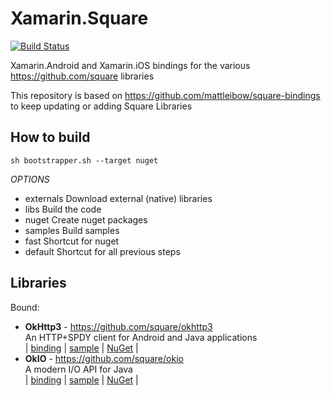 # Xamarin.Square
[![Build Status](https://dev.azure.com/JosueDM94/Xamarin.Square/_apis/build/status/JosueDM94.Xamarin.Square?branchName=master)](https://dev.azure.com/JosueDM94/Xamarin.Square/_build/latest?definitionId=4&branchName=master)

Xamarin.Android and Xamarin.iOS bindings for the various https://github.com/square libraries

This repository is based on https://github.com/mattleibow/square-bindings to keep updating or adding Square Libraries

## How to build
```
sh bootstrapper.sh --target nuget
```

*OPTIONS*
- externals     Download external (native) libraries
- libs          Build the code
- nuget         Create nuget packages
- samples       Build samples
- fast          Shortcut for nuget
- default       Shortcut for all previous steps

## Libraries
Bound:

  - **OkHttp3** - https://github.com/square/okhttp3  
    An HTTP+SPDY client for Android and Java applications  
   | [binding][1] | [sample][11] | [NuGet][21] |  
 - **OkIO** - https://github.com/square/okio  
   A modern I/O API for Java  
   | [binding][2] | [sample][11] | [NuGet][22] |  

[1]:  https://github.com/JosueDM94/Xamarin.Square/tree/master/binding/Square.OkHttp
[2]:  https://github.com/JosueDM94/Xamarin.Square/tree/master/binding/Square.OkIO
[11]:  https://github.com/JosueDM94/Xamarin.Square/tree/master/sample/OkHttp3Sample
[21]: https://www.nuget.org/packages/Xamarin.Square.OkHttp3
[22]: https://www.nuget.org/packages/Xamarin.Square.OkIO
